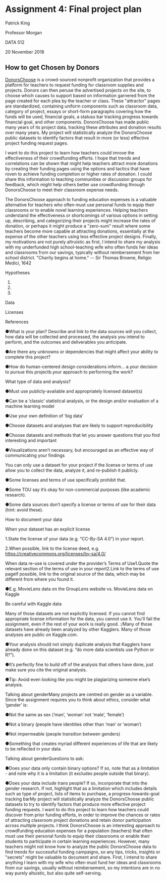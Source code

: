 # Assignment 4: Final project plan

Patrick King

Professor Morgan

DATA 512

20 November 2018

## How to get Chosen by Donors

[DonorsChoose](https:www.donorschoose.org) is a crowd-sourced nonprofit organization that provides a platform for teachers to request funding for classroom supplies and projects. Donors can then peruse the advertised projects on the site, to choose which causes to support based on information garnered from the page created for each plea by the teacher or class. These "attractor" pages are standardized, containing uniform components such as classroom data, category of project, essays or short-form paragraphs covering how the funds will be used, financial goals, a statuss bar tracking progress towards financial goal, and other components. DonorsChoose has made public many years of its project data, tracking these attributes and donation results over many years. My project will statistically analyze the DonorsChoose public datasets to identify factors that result in more (or less) effective project funding request pages. 

I want to do this project to learn how teachers could imrove the effectiveness of their crowdfunding efforts. I hope that trends and correlations can be shown that might help teachers attract more donations by creating their funding pages using the options and tactics that have roven to achieve funding completion or higher rates of donation. I could share this information to teaching communities or discussion groups for feedback, which might help others better use crowdfunding through DonorsChoose to meet their classroom expense needs. 

The DonorsChoose approach to funding education expenses is a valuable alternative for teachers who often must use personal funds to equip their classrooms or to enable novel learning experiences. Helping teachers understand the effectiveness or shortcomings of various options in setting up, describing, and categorizing their projects might increase the rates of donation, or perhaps it might produce a "zero-sum" result where some teachers become more capable at attracting donations, essentially at the expense of the other teachers using less effective project designs. Finally, my motivations are not purely altruistic as first, I intend to share my analysis with my underfunded high school-teaching wife who often funds her ideas and classrooms from our savings, typically without reimbersement from her school district. "Charity begins at home." -- Sir Thomas Browne, Religio Medici, 1642

Hypotheses

1. 
2.
3.


Data

Licenses

References


●What is your plan? Describe and link to the data sources will you collect, how data will be collected and processed, the analysis you intend to perform, and the outcomes and deliverables you anticipate. 

●Are there any unknowns or dependencies that might affect your ability to complete this project? 

●How do human-centered design considerations inform... a.your decision to pursue this projectb.your approach to performing the work?

What type of data and analysis?

●Must use publicly-available and appropriately licensed dataset(s)

●Can be a ‘classic’ statistical analysis, or the design and/or evaluation of a machine learning model

●Use your own definition of ‘big data’

●Choose datasets and analyses that are likely to support reproducibility

●Choose datasets and methods that let you answer questions that you find interesting and important

●Visualizations aren’t necessary, but encouraged as an effective way of communicating your findings

You can only use a dataset for your project if the license or terms of use allow you to collect the data, analyze it, and re-publish it publicly.

●Some licenses and terms of use specifically prohibit that. 

●Some TOU say it’s okay for non-commercial purposes (like academic research). 

●Some data sources don’t specify a license or terms of use for their data (hint: avoid these).

How to document your data

When your dataset has an explicit license

1.State the license of your data (e.g. “CC-By-SA 4.0”) in your report.

2.When possible, link to the license deed, e.g. https://creativecommons.org/licenses/by-sa/4.0/

When data re-use is covered under the provider’s Terms of Use1.Quote the relevant section of the terms of use in your report2.Link to the terms of use pageIf possible, link to the original source of the data, which may be different from where you found it. 

●E.g. MovieLens data on the GroupLens website vs. MovieLens data on Kaggle

Be careful with Kaggle data

Many of those datasets are not explicitly licensed. If you cannot find appropriate license information for the data, you cannot use it. You’ll fail the assignment, even if the rest of your work is really good. :/Many of those datasets have already been analyzed by other Kagglers. Many of those analyses are public on Kaggle.com. 

●Your analysis should not simply duplicate analysis that Kagglers have already done on this dataset (e.g. “do more data scientists use Python or R?”).

●It’s perfectly fine to build off of the analysis that others have done, just make sure you cite the original analysis. 

●Tip: Avoid even looking like you might be plagiarizing someone else’s analysis. 

Talking about genderMany projects are centred on gender as a variable. Since the assignment requires you to think about ethics, consider what ‘gender’ is:

●Not the same as sex (‘man’, ‘woman’ not ‘male’, ‘female’)

●Not a binary (people have identities other than ‘man’ or ‘woman’)

●Not impermeable (people transition between genders)

●Something that creates myriad different experiences of life that are likely to be reflected in your data.

Talking about genderQuestions to ask:

●Does your data only contain binary options? If so, note that as a limitation - and note why it is a limitation (it excludes people outside that binary).

●Does your data include trans people? If so, incorporate that into the gender research. If not, highlight that as a limitation
which includes details such as type of project, lists of items to purchase, a progress-towards-goal tracking barMy project will statistically analyze the DonorsChoose public datasets to try to identify factors that produce more effective project funding requests. I want to do this project to learn how teachers could discover from prior funding efforts, in order to improve the chances or rates of attracting classroom project donations and retain donor participation across multiple projects. I think DonorsChoose is an interesting approach to crowdfunding education expenses for a population (teachers) that often must use their personal funds to equip their classrooms or enable their students to participate in certain learning experiences. However, many teachers might not know how to analyze the public DonorsChoose data to find trends for successful funding campaigns, so any tips, tricks, insights or "secrets" might be valuable to document and share. First, I intend to share anything I learn with my wife who often must fund her ideas and classrooms from our savings, usually without reimbersement, so my intentions are in no way purely altuistic, but also quite self-serving.



